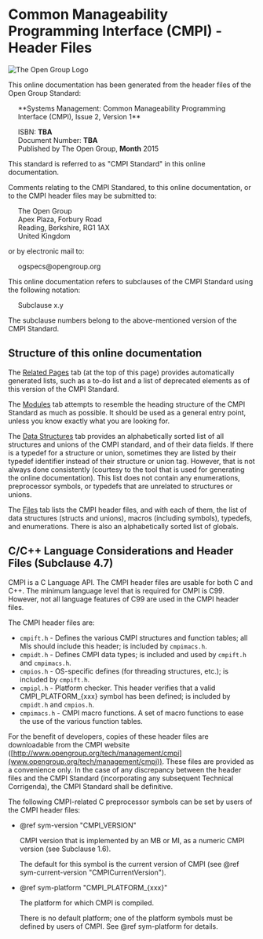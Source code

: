 Common Manageability Programming Interface (CMPI) - Header Files
================================================================

![The Open Group Logo](../resources/tog_logo.png)

This online documentation has been generated from the header files of the
Open Group Standard:

<div style="margin-left:20px">
  **Systems Management: Common Manageability Programming Interface (CMPI),
  Issue 2, Version 1**<br/>

  ISBN: **TBA**<br/>
  Document Number: **TBA**<br/>
  Published by The Open Group, **Month** 2015<br/>
</div>

This standard is referred to as "CMPI Standard" in this online documentation.

Comments relating to the CMPI Standared, to this online documentation, or to
the CMPI header files may be submitted to:

<div style="margin-left:20px">
  The Open Group<br/>
  Apex Plaza, Forbury Road<br/>
  Reading, Berkshire, RG1 1AX<br/>
  United Kingdom<br/>
</div>

or by electronic mail to:

<div style="margin-left:20px">
  ogspecs@opengroup.org<br/>
</div>

This online documentation refers to subclauses of the CMPI Standard using the
following notation:

<div style="margin-left:20px">
  Subclause x.y
</div>

The subclause numbers belong to the above-mentioned version of the CMPI
Standard.

Structure of this online documentation
--------------------------------------

The [Related Pages](pages.html) tab (at the top of this page) provides
automatically generated lists, such as a to-do list and a list of deprecated
elements as of this version of the CMPI Standard.

The [Modules](modules.html) tab attempts to resemble the heading structure of
the CMPI Standard as much as possible. It should be used as a general entry
point, unless you know exactly what you are looking for.

The [Data Structures](annotated.html) tab provides an alphabetically sorted list
of all structures and unions of the CMPI standard, and of their data fields.
If there is a typedef for a structure or union, sometimes they are listed by
their typedef identifier instead of their structure or union tag. However, that
is not always done consistently (courtesy to the tool that is used for
generating the online documentation).
This list does not contain any enumerations, preprocessor symbols, or typedefs
that are unrelated to structures or unions.

The [Files](files.html) tab lists the CMPI header files, and with each of them,
the list of data structures (structs and unions), macros (including symbols),
typedefs, and enumerations. There is also an alphabetically sorted list of
globals.

C/C++ Language Considerations and Header Files (Subclause 4.7)
--------------------------------------------------------------

CMPI is a C Language API. The CMPI header files are usable for both C and C++.
The minimum language level that is required for CMPI is C99. However, not all
language features of C99 are used in the CMPI header files.

The CMPI header files are:

  * `cmpift.h` - Defines the various CMPI structures and function tables; all
    MIs should include this header; is included by `cmpimacs.h`.
  * `cmpidt.h` - Defines CMPI data types; is included and used by `cmpift.h` and
    `cmpimacs.h`.
  * `cmpios.h` - OS-specific defines (for threading structures, etc.); is
    included by `cmpift.h`.
  * `cmpipl.h` - Platform checker. This header verifies that a valid
    CMPI_PLATFORM_{xxx} symbol has been defined; is included by `cmpidt.h`
    and `cmpios.h`.
  * `cmpimacs.h` - CMPI macro functions. A set of macro functions to ease the
    use of the various function tables.

For the benefit of developers, copies of these header files are downloadable
from the CMPI website
([http://www.opengroup.org/tech/management/cmpi](www.opengroup.org/tech/management/cmpi)).
These files are provided as a convenience only. In the case of any discrepancy
between the header files and the CMPI Standard (incorporating any subsequent
Technical Corrigenda), the CMPI Standard shall be definitive.

The following CMPI-related C preprocessor symbols can be set by users of the
CMPI header files:

  * @ref sym-version "CMPI_VERSION"

    CMPI version that is implemented by an MB or MI, as a numeric CMPI version
    (see Subclause 1.6).

    The default for this symbol is the current version of CMPI
    (see @ref sym-current-version "CMPICurrentVersion").

  * @ref sym-platform "CMPI_PLATFORM_{xxx}"

    The platform for which CMPI is compiled.

    There is no default platform; one of the platform symbols must be defined
    by users of CMPI. See @ref sym-platform for details.
